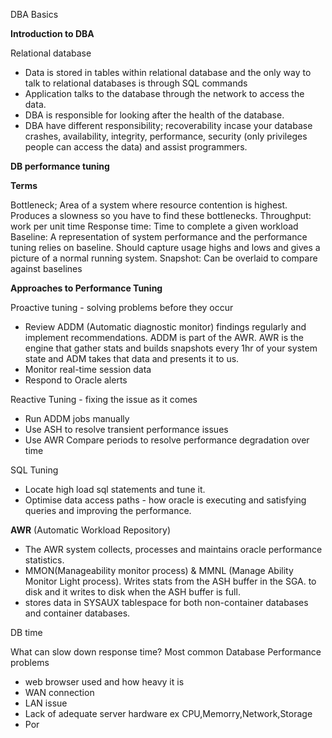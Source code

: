 
DBA Basics

**Introduction to DBA**

Relational database
- Data is stored in tables within relational database and the only way to talk to relational databases is through SQL commands
- Application talks to the database through the network to access the data.
- DBA is responsible for looking after the health of the database.
- DBA have different responsibility; recoverability incase your database crashes, availability, integrity, performance, security (only privileges people can access the data) and assist programmers. 

**DB performance tuning** 

**Terms**

Bottleneck; Area of a system where resource contention is highest. Produces a slowness so you have to find these bottlenecks.
Throughput: work per unit time
Response time: Time to complete a given workload
Baseline: A representation of system performance and the performance tuning relies on baseline. Should capture usage highs and lows and gives a picture of a normal running system. 
Snapshot: Can be overlaid to compare against baselines 

**Approaches to Performance Tuning** 

Proactive tuning - solving problems before they occur

- Review ADDM (Automatic diagnostic monitor) findings regularly and implement recommendations. ADDM is part of the AWR. AWR is the engine that gather stats and builds snapshots every 1hr of your system state and ADM takes that data and presents it to us.
- Monitor real-time session data 
- Respond to Oracle alerts

Reactive Tuning - fixing the issue as it comes 

- Run ADDM jobs manually
- Use ASH to resolve transient performance issues
- Use AWR Compare periods to resolve performance degradation over time

SQL Tuning 
- Locate high load sql statements and tune it.
- Optimise data access paths  - how oracle is executing and satisfying queries and improving the performance.

**AWR** (Automatic Workload Repository)

- The AWR system collects, processes and maintains oracle performance statistics.
- MMON(Manageability monitor process) & MMNL (Manage Ability Monitor Light process). Writes stats from the ASH buffer in the SGA. to disk and it writes to disk when the ASH buffer is full. 
- stores data in SYSAUX tablespace for both non-container databases and container databases.

DB time

What can slow down response time? Most common Database Performance problems 

- web browser used and how heavy it is
- WAN connection
- LAN issue
- Lack of adequate server hardware ex CPU,Memorry,Network,Storage
- Por


